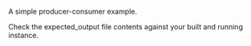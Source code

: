 A simple producer-consumer example.

Check the expected_output file contents against your built and running instance.
